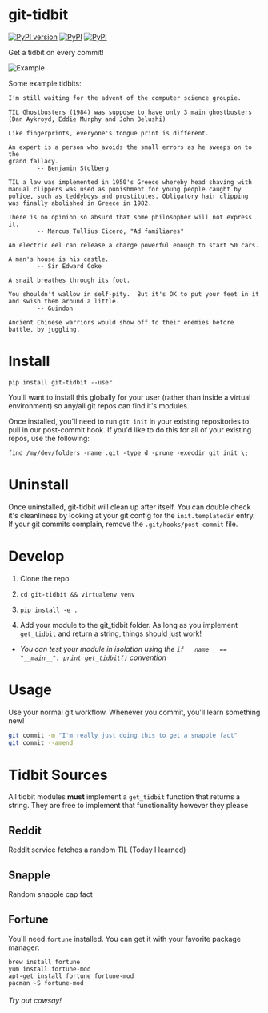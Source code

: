 # git-tidbit

[![PyPI version](https://badge.fury.io/py/git-tidbit.svg)](https://pypi.python.org/pypi/git-tidbit)
[![PyPI](https://img.shields.io/pypi/l/git-tidbit.svg?maxAge=2592000?style=plastic)](https://pypi.python.org/pypi/git-tidbit)
[![PyPI](https://img.shields.io/pypi/dm/git-tidbit.svg?maxAge=2592000?style=plastic)](https://pypi.python.org/pypi/git-tidbit)


Get a tidbit on every commit!

![Example](http://imgur.com/HnNeahT.gif)

Some example tidbits:

```
I'm still waiting for the advent of the computer science groupie.
```
```
TIL Ghostbusters (1984) was suppose to have only 3 main ghostbusters (Dan Aykroyd, Eddie Murphy and John Belushi)
```
```
Like fingerprints, everyone's tongue print is different.
```
```
An expert is a person who avoids the small errors as he sweeps on to the
grand fallacy.
		-- Benjamin Stolberg
```
```
TIL a law was implemented in 1950's Greece whereby head shaving with manual clippers was used as punishment for young people caught by police, such as teddyboys and prostitutes. Obligatory hair clipping was finally abolished in Greece in 1982.
```
```
There is no opinion so absurd that some philosopher will not express it.
		-- Marcus Tullius Cicero, "Ad familiares"
```
```
An electric eel can release a charge powerful enough to start 50 cars.
```
```
A man's house is his castle.
		-- Sir Edward Coke
```
```
A snail breathes through its foot.
```
```
You shouldn't wallow in self-pity.  But it's OK to put your feet in it
and swish them around a little.
		-- Guindon
```
```
Ancient Chinese warriors would show off to their enemies before battle, by juggling.
```

# Install
```
pip install git-tidbit --user
```

You'll want to install this globally for your user (rather than inside a virtual environment)
so any/all git repos can find it's modules.

Once installed, you'll need to run `git init` in your existing repositories to pull in our
post-commit hook. If you'd like to do this for all of your existing repos, use the following:

`find /my/dev/folders -name .git -type d -prune -execdir git init \;`

# Uninstall

Once uninstalled, git-tidbit will clean up after itself. You can double check it's cleanliness by looking at your git config for the `init.templatedir` entry. If your git commits complain, remove the `.git/hooks/post-commit` file.

# Develop

1. Clone the repo

2. `cd git-tidbit && virtualenv venv`

3. `pip install -e .`

4. Add your module to the git_tidbit folder. As long as you implement `get_tidbit` and return a string, things should just work!
 - *You can test your module in isolation using the `if __name__ == "__main__": print get_tidbit()` convention*


# Usage

Use your normal git workflow. Whenever you commit, you'll learn something new!

```sh
git commit -m "I'm really just doing this to get a snapple fact"
git commit --amend
```

# Tidbit Sources

All tidbit modules **must** implement a `get_tidbit` function
that returns a string. They are free to implement that functionality however they please

## Reddit
Reddit service fetches a random TIL (Today I learned)

## Snapple
Random snapple cap fact

## Fortune

You'll need `fortune` installed. You can get it with your favorite package manager:

```
brew install fortune
yum install fortune-mod
apt-get install fortune fortune-mod
pacman -S fortune-mod
```

###### *Try out cowsay!*




